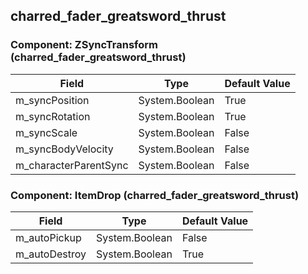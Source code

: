 ## charred_fader_greatsword_thrust

### Component: ZSyncTransform (charred_fader_greatsword_thrust)

|Field|Type|Default Value|
|---|---|---|
|m_syncPosition|System.Boolean|True|
|m_syncRotation|System.Boolean|True|
|m_syncScale|System.Boolean|False|
|m_syncBodyVelocity|System.Boolean|False|
|m_characterParentSync|System.Boolean|False|

### Component: ItemDrop (charred_fader_greatsword_thrust)

|Field|Type|Default Value|
|---|---|---|
|m_autoPickup|System.Boolean|False|
|m_autoDestroy|System.Boolean|True|

